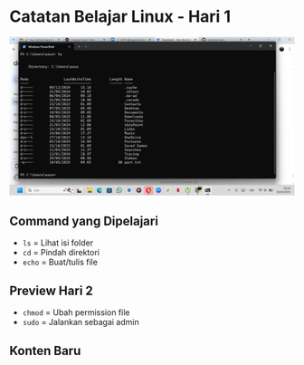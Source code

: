 # Catatan Belajar Linux - Hari 1  
![Hasil Terminal](Cuplikan%20layar%202025-05-10%20091849.png) 

## Command yang Dipelajari  
- `ls` = Lihat isi folder  
- `cd` = Pindah direktori  
- `echo` = Buat/tulis file  

## Preview Hari 2  
- `chmod` = Ubah permission file  
- `sudo` = Jalankan sebagai admin  
## Konten Baru

